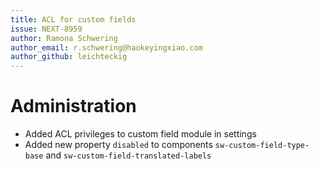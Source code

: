 ```yaml
---
title: ACL for custom fields
issue: NEXT-8959
author: Ramona Schwering    
author_email: r.schwering@haokeyingxiao.com
author_github: leichteckig
---
```

# Administration
* Added ACL privileges to custom field module in settings
* Added new property `disabled` to components `sw-custom-field-type-base` and `sw-custom-field-translated-labels`
